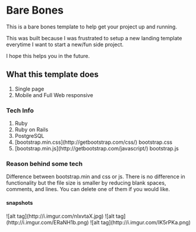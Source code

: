 <h1>Bare Bones</h1>

<p>This is a bare bones template to help get your project up and running.</p>

<p>This was built because I was frustrated to setup a new landing template
everytime I want to start a new/fun side project.</p>

<p>I hope this helps you in the future.</p>


<h2>What this template does</h2>
<ol>
  <li>Single page</li>
  <li>Mobile and Full Web responsive</li>
</ol>

<h3>Tech Info</h3>
<ol>
  <li>Ruby</li>
  <li>Ruby on Rails</li>
  <li>PostgreSQL</li>
  <li>[bootstrap.min.css](http://getbootstrap.com/css/)  bootstrap.css</li>
  <li>[bootstrap.min.js](http://getbootstrap.com/javascript/)  bootstrap.js</li>
</ol>

<h3>Reason behind some tech</h3>
<p>Difference between bootstrap.min and css or js. There is no difference in
functionality but the file size is smaller by reducing blank spaces, comments,
and lines. You can delete one of them if you would like.</p>

<h4>snapshots</h4>
![alt tag](http://i.imgur.com/nIxvtaX.jpg)
![alt tag](http://i.imgur.com/ERaNH1b.png)
![alt tag](http://i.imgur.com/IK5rPKa.png)





